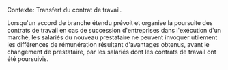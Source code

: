 Contexte: Transfert du contrat de travail.

Lorsqu'un accord de branche étendu prévoit et organise la poursuite des contrats de travail en cas de succession d'entreprises dans l'exécution d'un marché, les salariés du nouveau prestataire ne peuvent invoquer utilement les différences de rémunération résultant d'avantages obtenus, avant le changement de prestataire, par les salariés dont les contrats de travail ont été poursuivis.